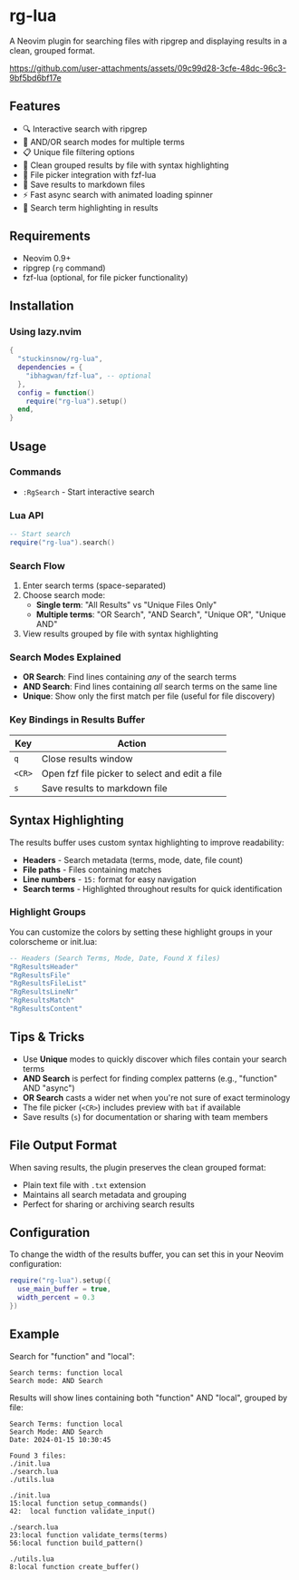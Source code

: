 # rg-lua

A Neovim plugin for searching files with ripgrep and displaying results in a clean, grouped format.

https://github.com/user-attachments/assets/09c99d28-3cfe-48dc-96c3-9bf5bd6bf17e

## Features

- 🔍 Interactive search with ripgrep
- 🔀 AND/OR search modes for multiple terms
- 📋 Unique file filtering options
- 📝 Clean grouped results by file with syntax highlighting
- 📁 File picker integration with fzf-lua
- 💾 Save results to markdown files
- ⚡ Fast async search with animated loading spinner
- 🎨 Search term highlighting in results

## Requirements

- Neovim 0.9+
- ripgrep (`rg` command)
- fzf-lua (optional, for file picker functionality)

## Installation

### Using lazy.nvim

```lua
{
  "stuckinsnow/rg-lua",
  dependencies = {
    "ibhagwan/fzf-lua", -- optional
  },
  config = function()
    require("rg-lua").setup()
  end,
}
```

## Usage

### Commands

- `:RgSearch` - Start interactive search

### Lua API

```lua
-- Start search
require("rg-lua").search()
```

### Search Flow

1. Enter search terms (space-separated)
2. Choose search mode:
   - **Single term**: "All Results" vs "Unique Files Only"
   - **Multiple terms**: "OR Search", "AND Search", "Unique OR", "Unique AND"
3. View results grouped by file with syntax highlighting

### Search Modes Explained

- **OR Search**: Find lines containing _any_ of the search terms
- **AND Search**: Find lines containing _all_ search terms on the same line
- **Unique**: Show only the first match per file (useful for file discovery)

### Key Bindings in Results Buffer

| Key    | Action                                         |
| ------ | ---------------------------------------------- |
| `q`    | Close results window                           |
| `<CR>` | Open fzf file picker to select and edit a file |
| `s`    | Save results to markdown file                  |

## Syntax Highlighting

The results buffer uses custom syntax highlighting to improve readability:

- **Headers** - Search metadata (terms, mode, date, file count)
- **File paths** - Files containing matches
- **Line numbers** - `15:` format for easy navigation
- **Search terms** - Highlighted throughout results for quick identification

### Highlight Groups

You can customize the colors by setting these highlight groups in your colorscheme or init.lua:

```lua
-- Headers (Search Terms, Mode, Date, Found X files)
"RgResultsHeader"
"RgResultsFile"
"RgResultsFileList"
"RgResultsLineNr"
"RgResultsMatch"
"RgResultsContent"
```

## Tips & Tricks

- Use **Unique** modes to quickly discover which files contain your search terms
- **AND Search** is perfect for finding complex patterns (e.g., "function" AND "async")
- **OR Search** casts a wider net when you're not sure of exact terminology
- The file picker (`<CR>`) includes preview with `bat` if available
- Save results (`s`) for documentation or sharing with team members

## File Output Format

When saving results, the plugin preserves the clean grouped format:

- Plain text file with `.txt` extension
- Maintains all search metadata and grouping
- Perfect for sharing or archiving search results

## Configuration

To change the width of the results buffer, you can set this in your Neovim configuration:

```lua
require("rg-lua").setup({
  use_main_buffer = true,
  width_percent = 0.3
})
```

## Example

Search for "function" and "local":

```
Search terms: function local
Search mode: AND Search
```

Results will show lines containing both "function" AND "local", grouped by file:

```
Search Terms: function local
Search Mode: AND Search
Date: 2024-01-15 10:30:45

Found 3 files:
./init.lua
./search.lua
./utils.lua

./init.lua
15:local function setup_commands()
42:  local function validate_input()

./search.lua
23:local function validate_terms(terms)
56:local function build_pattern()

./utils.lua
8:local function create_buffer()
```
